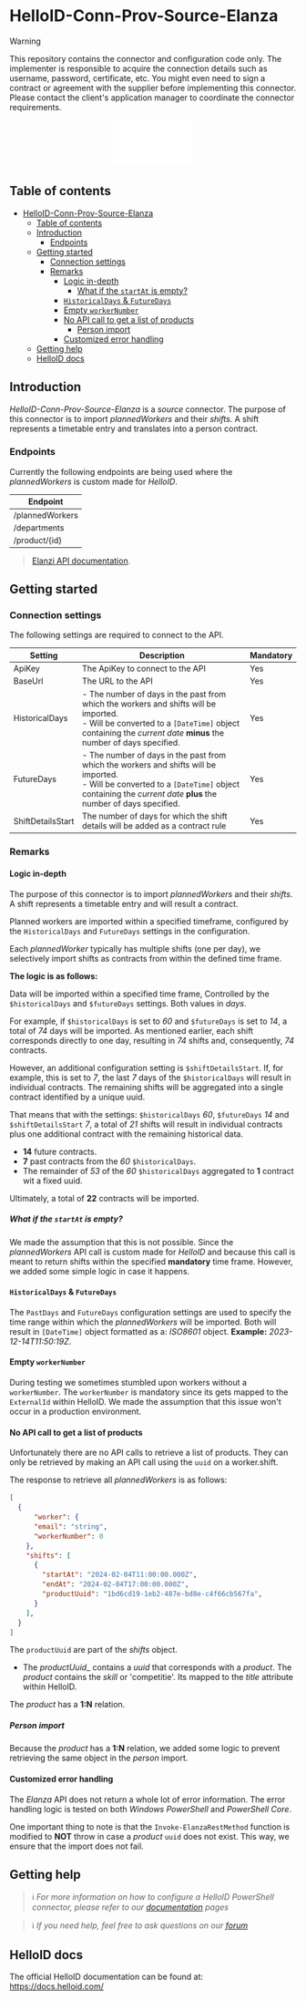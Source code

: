 
# HelloID-Conn-Prov-Source-Elanza


> [!WARNING]
> This repository contains the connector and configuration code only. The implementer is responsible to acquire the connection details such as username, password, certificate, etc. You might even need to sign a contract or agreement with the supplier before implementing this connector. Please contact the client's application manager to coordinate the connector requirements. 

<p align="center">
  <img src="https://raw.githubusercontent.com/Tools4everBV/HelloID-Conn-Prov-Source-Elanza/refs/heads/main/Logo.png">
</p>

## Table of contents

- [HelloID-Conn-Prov-Source-Elanza](#helloid-conn-prov-source-elanza)
  - [Table of contents](#table-of-contents)
  - [Introduction](#introduction)
    - [Endpoints](#endpoints)
  - [Getting started](#getting-started)
    - [Connection settings](#connection-settings)
    - [Remarks](#remarks)
      - [Logic in-depth](#logic-in-depth)
        - [What if the `startAt` is empty?](#what-if-the-startat-is-empty)
      - [`HistoricalDays` \& `FutureDays`](#historicaldays--futuredays)
      - [Empty `workerNumber`](#empty-workernumber)
      - [No API call to get a list of products](#no-api-call-to-get-a-list-of-products)
        - [Person import](#person-import)
      - [Customized error handling](#customized-error-handling)
  - [Getting help](#getting-help)
  - [HelloID docs](#helloid-docs)


## Introduction

_HelloID-Conn-Prov-Source-Elanza_ is a _source_ connector. The purpose of this connector is to import _plannedWorkers_ and their _shifts_. A shift represents a timetable entry and translates into a person contract.

### Endpoints

Currently the following endpoints are being used where the _plannedWorkers_ is custom made for _HelloID_.

| Endpoint        |
| --------------- |
| /plannedWorkers |
| /departments    |
| /product/{id}   |

>  [Elanzi API documentation](https://app.elanza.nl/rest-api/v1/documentation).

## Getting started

### Connection settings

The following settings are required to connect to the API.

| Setting           | Description                                                                                                                                                                                                 | Mandatory |
| ----------------- | ----------------------------------------------------------------------------------------------------------------------------------------------------------------------------------------------------------- | --------- |
| ApiKey            | The ApiKey to connect to the API                                                                                                                                                                            | Yes       |
| BaseUrl           | The URL to the API                                                                                                                                                                                          | Yes       |
| HistoricalDays    | - The number of days in the past from which the workers and shifts will be imported.<br> - Will be converted to a `[DateTime]` object containing the _current date_ __minus__ the number of days specified. | Yes       |
| FutureDays        | - The number of days in the past from which the workers and shifts will be imported.<br> - Will be converted to a `[DateTime]` object containing the _current date_ __plus__ the number of days specified.  | Yes       |
| ShiftDetailsStart | The number of days for which the shift details will be added as a contract rule                                                                                                                             | Yes       |

### Remarks

#### Logic in-depth

The purpose of this connector is to import _plannedWorkers_ and their _shifts_. A shift represents a timetable entry and will result a contract.

Planned workers are imported within a specified timeframe, configured by the `HistoricalDays` and `FutureDays` settings in the configuration.

Each _plannedWorker_ typically has multiple shifts (one per day), we selectively import shifts as contracts from within the defined time frame.

__The logic is as follows:__

Data will be imported within a specified time frame, Controlled by the `$historicalDays` and `$futureDays` settings. Both values in _days_.

For example, if `$historicalDays` is set to _60_ and `$futureDays` is set to _14_, a total of _74_ days will be imported.
As mentioned earlier, each shift corresponds directly to one day, resulting in _74_ shifts and, consequently, _74_ contracts.

However, an additional configuration setting is `$shiftDetailsStart`.
If, for example, this is set to _7_, the last _7_ days of the `$historicalDays` will result in individual contracts.
The remaining shifts will be aggregated into a single contract identified by a unique uuid.

That means that with the settings: `$historicalDays` _60_, `$futureDays` _14_ and `$shiftDetailsStart` _7_, a total of _21_ shifts will result in individual contracts plus one additional contract with the remaining historical data.

- __14__ future contracts.
- __7__ past contracts from the _60_ `$historicalDays`.
- The remainder of _53_ of the _60_ `$historicalDays` aggregated to __1__ contract wit a fixed uuid.

Ultimately, a total of __22__ contracts will be imported.

##### What if the `startAt` is empty?

We made the assumption that this is not possible. Since the _plannedWorkers_ API call is custom made for _HelloID_ and because this call is meant to return shifts within the specified __mandatory__ time frame. However, we added some simple logic in case it happens.

#### `HistoricalDays` & `FutureDays`

The `PastDays` and `FutureDays` configuration settings are used to specify the time range within which the _plannedWorkers_ will be imported. Both will result in `[DateTime]` object formatted as a: _ISO8601_ object. __Example:__ _2023-12-14T11:50:19Z_.

#### Empty `workerNumber`

During testing we sometimes stumbled upon workers without a `workerNumber`. The `workerNumber` is mandatory since its gets mapped to the `ExternalId` within HelloID. We made the assumption that this issue won't occur in a production environment.

#### No API call to get a list of products

Unfortunately there are no API calls to retrieve a list of products. They can only be retrieved by making an API call using the `uuid` on a worker.shift.

The response to retrieve all _plannedWorkers_ is as follows:

```JSON
[
  {
      "worker": {
      "email": "string",
      "workerNumber": 0
    },
    "shifts": [
      {
        "startAt": "2024-02-04T11:00:00.000Z",
        "endAt": "2024-02-04T17:00:00.000Z",
        "productUuid": "1bd6cd19-1eb2-487e-bd8e-c4f66cb567fa",
      }
    ],
  }
]
```

The `productUuid` are part of the _shifts_ object.

- The _productUuid__ contains a _uuid_ that corresponds with a _product_. The _product_ contains the _skill_ or 'competitie'. 
  Its mapped to the _title_ attribute within HelloID.

The _product_ has a __1:N__ relation.

##### Person import

Because the _product_ has a __1:N__ relation, we added some logic to prevent retrieving the same object in the _person_ import.

#### Customized error handling

The _Elanza_ API does not return a whole lot of error information. The error handling logic is tested on both _Windows PowerShell_ and _PowerShell Core_.

One important thing to note is that the `Invoke-ElanzaRestMethod` function is modified to __NOT__ throw in case a _product_ `uuid` does not exist. This way, we ensure that the import does not fail.

## Getting help

> ℹ️ _For more information on how to configure a HelloID PowerShell connector, please refer to our [documentation](https://docs.helloid.com/hc/en-us/articles/360012557600-Configure-a-custom-PowerShell-source-system) pages_

> ℹ️ _If you need help, feel free to ask questions on our [forum](https://forum.helloid.com)_

## HelloID docs

The official HelloID documentation can be found at: https://docs.helloid.com/

